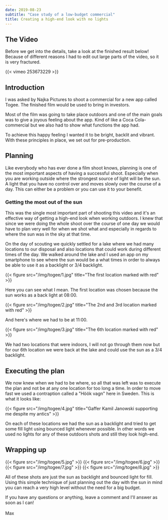 ```yaml
---
date: 2019-08-23
subtitle: "Case study of a low-budget commercial"
title: Creating a high-end look with no lights
---
```


## The Video
Before we get into the details, take a look at the finished result below! Because of different reasons I had to edit out large parts of the video, so it is very fractured.

{{< vimeo 253673229 >}}

## Introduction
I was asked by Najka Pictures to shoot a commercial for a new app called Togee. The finished film would be used to bring in investors. 

Most of the film was going to take place outdoors and one of the main goals was to give a joyous feeling about the app. Kind of like a Coca Cola-commercial but we also had to show what functions the app had.  

To achieve this happy feeling I wanted it to be bright, backlit and vibrant. With these principles in place, we set out for pre-production.

## Planning
Like everybody who has ever done a film shoot knows, planning is one of the most important aspects of having a successful shoot. Especially when you are working outside where the strongest source of light will be the sun. A light that you have no control over and moves slowly over the course of a day. This can either be a problem or you can use it to your benefit. 

### Getting the most out of the sun
This was the single most important part of shooting this video and it's an effective way of getting a high-end look when working outdoors. I knew that since we were doing the whole shoot over the course of one day we would have to plan very well for when we shot what and especially in regards to where the sun was in the sky at that time.

On the day of scouting we quickly settled for a lake where we had many locations to our disposal and also locations that could work during different times of the day. We walked around the lake and I used an app on my smartphone to see where the sun would be a what times in order to always be able to use it as a backlight or 3/4 backlight.

{{< figure src="/img/togee/1.jpg" title="The first location marked with red" >}}

Here you can see what I mean. The first location was chosen because the sun works as a back light at 08:00.

{{< figure src="/img/togee/2.jpg" title="The 2nd and 3rd location marked with red" >}}

And here's where we had to be at 11:00.

{{< figure src="/img/togee/3.jpg" title="The 6th location marked with red" >}}

We had two locations that were indoors, I will not go through them now but for our 6th location we were back at the lake and could use the sun as a 3/4 backlight.

## Executing the plan
We now knew when we had to be where, so all that was left was to execute the plan and not be at any one location for too long a time. In order to move fast we used a contraption called a "Höök vagn" here in Sweden. This is what it looks like:

{{< figure src="/img/togee/4.jpg" title="Gaffer Kamil Janowski supporting me despite my antics" >}}

On each of these locations we had the sun as a backlight and tried to get some fill light using bounced light whenever possible. In other words we used no lights for any of these outdoors shots and still they look high-end. 


## Wrapping up
{{< figure src="/img/togee/5.jpg" >}}
{{< figure src="/img/togee/6.jpg" >}}
{{< figure src="/img/togee/7.jpg" >}}
{{< figure src="/img/togee/8.jpg" >}}

All of these shots are just the sun as backlight and bounced light for fill. Using this simple technique of just planning out the day with the sun in mind you can reach a very high level without the need for a big budget.

If you have any questions or anything, leave a comment and I'll answer as soon as I can!
<br>
<br>
Max
